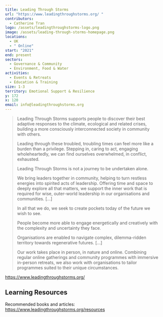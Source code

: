 ```yaml
---
title: Leading Through Storms
url: "https://www.leadingthroughstorms.org/ "
contributors:
  - Catherine Tran
logo: /assets/leadingthroughstorms-logo.png
image: /assets/leading-through-storms-homepage.png
locations:
  - UK
  - " Online"
start: "2021"
end: present
sectors:
  - Governance & Community
  - Environment, Food & Water
activities:
  - Events & Retreats
  - Education & Training
size: 1-3
territory: Emotional Support & Resilience
y: 172
x: 120
email: info@leadingthroughstorms.org
---
```

> Leading Through Storms supports people to discover their best adaptive responses to the climate, ecological and related crises, building a more consciously interconnected society in community with others.
> 
> Leading through these troubled, troubling times can feel more like a burden than a privilege. Stepping in, caring to act, engaging wholeheartedly, we can find ourselves overwhelmed, in conflict, exhausted.
> 
> Leading Through Storms is not a journey to be undertaken alone.
> 
> We bring leaders together in community, helping to turn restless energies into spirited acts of leadership. Offering time and space to deeply explore all that matters, we support the inner work that is required for wise, outer-world leadership in our organisations and communities. [...]
> 
> In all that we do, we seek to create pockets today of the future we wish to see. 
> 
> People become more able to engage energetically and creatively with the complexity and uncertainty they face. 
> 
> Organisations are enabled to navigate complex, dilemma-ridden territory towards regenerative futures. [...]
> 
> Our work takes place in person, in nature and online. 
> Combining regular online gatherings and community programmes with immersive in-person retreats, we also work with organisations to tailor programmes suited to their unique circumstances.

 https://www.leadingthroughstorms.org/   

## Learning Resources

Recommended books and articles: https://www.leadingthroughstorms.org/resources 

